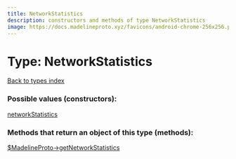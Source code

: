 ```yaml
---
title: NetworkStatistics
description: constructors and methods of type NetworkStatistics
image: https://docs.madelineproto.xyz/favicons/android-chrome-256x256.png
---
```

# Type: NetworkStatistics  
[Back to types index](index.md)



### Possible values (constructors):

[networkStatistics](../constructors/networkStatistics.md)  



### Methods that return an object of this type (methods):

[$MadelineProto->getNetworkStatistics](../methods/getNetworkStatistics.md)  



